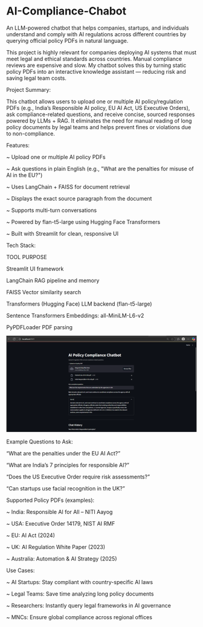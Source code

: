 # AI-Compliance-Chabot

An LLM-powered chatbot that helps companies, startups, and individuals understand and comply with AI regulations across different countries by querying official policy PDFs in natural language.

This project is highly relevant for companies deploying AI systems that must meet legal and ethical standards across countries. Manual compliance reviews are expensive and slow. My chatbot solves this by turning static policy PDFs into an interactive knowledge assistant — reducing risk and saving legal team costs.

Project Summary:

This chatbot allows users to upload one or multiple AI policy/regulation PDFs (e.g., India’s Responsible AI policy, EU AI Act, US Executive Orders), ask compliance-related questions, and receive concise, sourced responses powered by LLMs + RAG. It eliminates the need for manual reading of long policy documents by legal teams and helps prevent fines or violations due to non-compliance.

Features:

~ Upload one or multiple AI policy PDFs

~ Ask questions in plain English (e.g., "What are the penalties for misuse of AI in the EU?")

~ Uses LangChain + FAISS for document retrieval

~ Displays the exact source paragraph from the document

~ Supports multi-turn conversations

~ Powered by flan-t5-large using Hugging Face Transformers

~ Built with Streamlit for clean, responsive UI

Tech Stack:

TOOL	                          PURPOSE

Streamlit	                      UI framework

LangChain	                      RAG pipeline and memory

FAISS	                          Vector similarity search

Transformers (Hugging Face)	    LLM backend (flan-t5-large)

Sentence Transformers	          Embeddings: all-MiniLM-L6-v2

PyPDFLoader	                    PDF parsing


![image alt](https://github.com/ganeshreddy101/AI-Compliance-Chabot/blob/95838eab7d73d35b1230a851ae2466ba55f23634/chatbot%20file%20upload.png)


Example Questions to Ask:

“What are the penalties under the EU AI Act?”

“What are India’s 7 principles for responsible AI?”

“Does the US Executive Order require risk assessments?”

“Can startups use facial recognition in the UK?”


Supported Policy PDFs (examples):

~ India: Responsible AI for All – NITI Aayog

~ USA: Executive Order 14179, NIST AI RMF

~ EU: AI Act (2024)

~ UK: AI Regulation White Paper (2023)

~ Australia: Automation & AI Strategy (2025)

Use Cases:

~ AI Startups: Stay compliant with country-specific AI laws

~ Legal Teams: Save time analyzing long policy documents

~ Researchers: Instantly query legal frameworks in AI governance

~ MNCs: Ensure global compliance across regional offices

